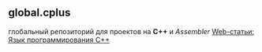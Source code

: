 global.cplus
----
глобальный репозиторий для проектов на **C++** и _Assembler_
[Web-статьи: Язык программирования С++](http://cppstudio.com/cat/274/)
